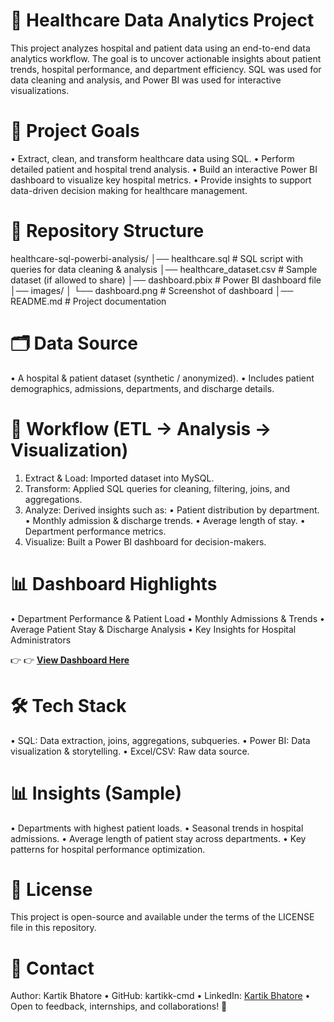 # 🏥 Healthcare Data Analytics Project

This project analyzes hospital and patient data using an end-to-end data analytics workflow. The goal is to uncover actionable insights about patient trends, hospital performance, and department efficiency. SQL was used for data cleaning and analysis, and Power BI was used for interactive visualizations.

# 📌 Project Goals

• Extract, clean, and transform healthcare data using SQL.
• Perform detailed patient and hospital trend analysis.
• Build an interactive Power BI dashboard to visualize key hospital metrics.
• Provide insights to support data-driven decision making for healthcare management.

# 🧱 Repository Structure

healthcare-sql-powerbi-analysis/
│── healthcare.sql          # SQL script with queries for data cleaning & analysis
│── healthcare_dataset.csv  # Sample dataset (if allowed to share)
│── dashboard.pbix          # Power BI dashboard file
│── images/
│    └── dashboard.png      # Screenshot of dashboard
│── README.md               # Project documentation

# 🗂️ Data Source

• A hospital & patient dataset (synthetic / anonymized).
• Includes patient demographics, admissions, departments, and discharge details.

# 🔄 Workflow (ETL → Analysis → Visualization)

1. Extract & Load: Imported dataset into MySQL.
2. Transform: Applied SQL queries for cleaning, filtering, joins, and aggregations.
3. Analyze: Derived insights such as:
  • Patient distribution by department.
  • Monthly admission & discharge trends.
  • Average length of stay.
  • Department performance metrics.
4. Visualize: Built a Power BI dashboard for decision-makers.

# 📊 Dashboard Highlights

• Department Performance & Patient Load
• Monthly Admissions & Trends
• Average Patient Stay & Discharge Analysis
• Key Insights for Hospital Administrators

👉 👉 [**View Dashboard Here**](https://app.powerbi.com/view?r=eyJrIjoiNTRhNDdhZDEtMDFkYy00NzIyLThiNjctMWYyNmI0ZDhkY2NhIiwidCI6ImJmYmExOWVlLWI5MGQtNGFiMi05OWYwLWYzZTA3MGE1MDUyZSJ9)


# 🛠️ Tech Stack

• SQL: Data extraction, joins, aggregations, subqueries.
• Power BI: Data visualization & storytelling.
• Excel/CSV: Raw data source.

# 📊 Insights (Sample)

• Departments with highest patient loads.
• Seasonal trends in hospital admissions.
• Average length of patient stay across departments.
• Key patterns for hospital performance optimization.

# 📄 License

This project is open-source and available under the terms of the LICENSE file in this repository.

# 🙋 Contact

Author: Kartik Bhatore
• GitHub: kartikk-cmd
• LinkedIn: [Kartik Bhatore](www.linkedin.com/in/kartikbhatore)
• Open to feedback, internships, and collaborations! 🚀


